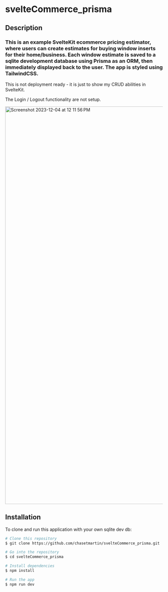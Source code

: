 # svelteCommerce_prisma

## Description

### This is an example SvelteKit ecommerce pricing estimator, where users can create estimates for buying window inserts for their home/business. Each window estimate is saved to a sqlite development database using Prisma as an ORM, then immediately displayed back to the user. The app is styled using TailwindCSS.

This is not deployment ready - it is just to show my CRUD abilities in SvelteKit.

The Login / Logout functionality are not setup.

<img width="1267" alt="Screenshot 2023-12-04 at 12 11 56 PM" src="https://github.com/chasetmartin/svelteCommerce_prisma/assets/36861079/d44c0c68-d27f-4a9d-a740-0a367aa518ab">

## Installation

To clone and run this application with your own sqlite dev db:

```bash
# Clone this repository
$ git clone https://github.com/chasetmartin/svelteCommerce_prisma.git

# Go into the repository
$ cd svelteCommerce_prisma

# Install dependencies
$ npm install

# Run the app
$ npm run dev
```
